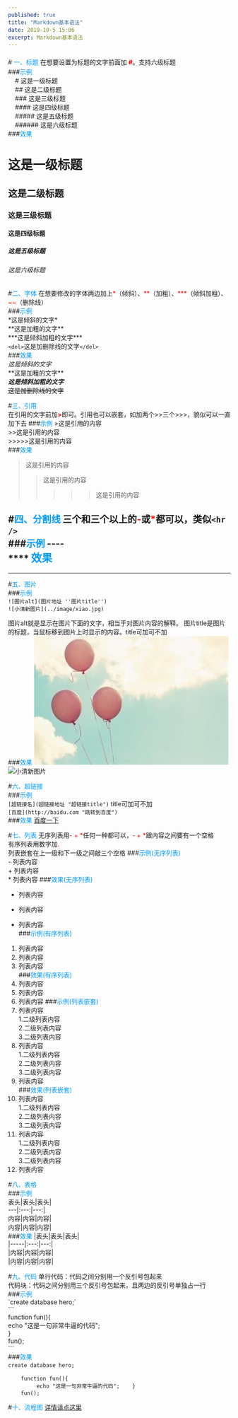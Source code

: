 ```yaml
---
published: true
title: "Markdown基本语法"
date: 2019-10-5 15:06
excerpt: Markdown基本语法
---
```


<font color=#0099ff></font>
<font color=#FF0000 size=5></font>
#<font color=#0099FF> 一、标题</font>
在想要设置为标题的文字前面加 <font color=#FF0000>**#**</font>。支持六级标题  
###<font color=#0099ff>示例</font>  
&nbsp;&nbsp;&nbsp;&nbsp;\# 这是一级标题  
&nbsp;&nbsp;&nbsp;&nbsp;\## 这是二级标题  
&nbsp;&nbsp;&nbsp;&nbsp;\### 这是三级标题  
&nbsp;&nbsp;&nbsp;&nbsp;\#### 这是四级标题  
&nbsp;&nbsp;&nbsp;&nbsp;\##### 这是五级标题  
&nbsp;&nbsp;&nbsp;&nbsp;\###### 这是六级标题  
###<font color=#0099ff>效果</font>    
# 这是一级标题  
## 这是二级标题  
### 这是三级标题  
#### 这是四级标题  
##### 这是五级标题  
###### 这是六级标题  
   
#<font color=#0099ff>二、字体</font> 
在想要修改的字体两边加上<font color=#FF0000>\*</font>（倾斜）、<font color=#FF0000>\*\*</font>（加粗）、<font color=#FF0000>\*\*\*</font>（倾斜加粗）、<font color=#FF0000>~~</font>（删除线）  
###<font color=#0099ff>示例</font>  
\*这是倾斜的文字*  
\*\*这是加粗的文字\*\*  
\*\*\*这是倾斜加粗的文字\*\*\*  
`<del>`这是加删除线的文字`</del>`   
###<font color=#0099ff>效果</font>  
*这是倾斜的文字*  
**这是加粗的文字\*\*  
***这是倾斜加粗的文字***  
<del>这是加删除线的文字</del>
   
#<font color=#0099ff>三、引用</font>  
在引用的文字前加<font color=#FF0000>**>**</font>即可。引用也可以嵌套，如加两个>>三个>>>，貌似可以一直加下去
###<font color=#0099ff>示例</font> 
\>这是引用的内容  
\>>这是引用的内容  
\>>>>>这是引用的内容  
###<font color=#0099ff>效果</font>  
>这是引用的内容  
>>这是引用的内容  
>>>>>这是引用的内容  

#<font color=#0099ff>四、分割线</font> 
三个和三个以上的<font color=#FF0000>**-**</font>或<font color=#FF0000>*</font>都可以，类似`<hr />`  
###<font color=#0099ff>示例</font>
\----  
\*\*\*\*
<font color=#0099ff size=5>效果</font>  
----
***  

#<font color=#0099ff>五、图片</font>  
###<font color=#0099ff>示例</font>  
`![图片alt](图片地址 ''图片title'')`  
`![小清新图片](../image/xiao.jpg)`

图片alt就是显示在图片下面的文字，相当于对图片内容的解释。
图片title是图片的标题，当鼠标移到图片上时显示的内容。title可加可不加  
###<font color=#0099ff>效果</font> 
![小清新图片](../image/xiao.jpg)  
![小清新图片](http://img5.imgtn.bdimg.com/it/u=3488618894,1345644151&fm=26&gp=0.jpg)

#<font color=#0099ff>六、超链接</font>   
###<font color=#0099ff>示例</font>  
`[超链接名](超链接地址 "超链接title")`
title可加可不加  
`[百度](http://baidu.com "跳转到百度")`  
###<font color=#0099ff>效果</font>
[百度一下](http://baidu.com "跳转到百度")

#<font color=#0099ff>七、列表</font>
无序列表用<font color=#FF0000>- + \*</font>任何一种都可以，<font color=#FF0000>- + \*</font>跟内容之间要有一个空格  
有序列表用数字加<font color=#FF0000>.</font>  
列表嵌套在上一级和下一级之间敲三个空格
###<font color=#0099ff>示例(无序列表)</font>    
\- 列表内容  
\+ 列表内容  
\* 列表内容
###<font color=#0099ff>效果(无序列表)</font>  
- 列表内容
+ 列表内容  
* 列表内容  
###<font color=#0099ff>示例(有序列表)</font>    
1. 列表内容    
2. 列表内容      
3. 列表内容  
###<font color=#0099ff>效果(有序列表)</font>  
1. 列表内容    
2. 列表内容      
3. 列表内容
###<font color=#0099ff>示例(列表嵌套)</font>    
1. 列表内容   
1.二级列表内容   
2.二级列表内容  
3.二级列表内容  
2. 列表内容     
1.二级列表内容   
2.二级列表内容  
3.二级列表内容  
3. 列表内容  
###<font color=#0099ff>效果(列表嵌套)</font>  
1. 列表内容   
1.二级列表内容   
2.二级列表内容  
3.二级列表内容        
2. 列表内容  
1.二级列表内容   
2.二级列表内容  
3.二级列表内容       
3. 列表内容    

#<font color=#0099ff>八、表格</font>  
###<font color=#0099ff>示例</font>  
表头|表头|表头|  
---|:---:|---:|  
内容|内容|内容|  
内容|内容|内容|  
###<font color=#0099ff>效果</font>
|表头|表头|表头|  
|-----|:---:|---:|  
|内容|内容|内容|  
|内容|内容|内容| 

#<font color=#0099ff>九、代码</font> 
单行代码：代码之间分别用一个反引号包起来  
代码块：代码之间分别用三个反引号包起来，且两边的反引号单独占一行  
###<font color=#0099ff>示例</font>  
\`create database hero;\`  
\```  
    function fun(){  
         echo "这是一句非常牛逼的代码";  
    }  
    fun();  
\```  
###<font color=#0099ff>效果</font>   
`create database hero;`  
```
    function fun(){
         echo "这是一句非常牛逼的代码";    }
    fun();
```

#<font color=#0099ff>十、流程图</font> 
[详情请点这里](https://blog.csdn.net/weixin_43118046/article/details/85041947)
